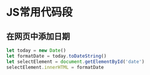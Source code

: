 # JS常用代码段

## 在网页中添加日期

```js
let today = new Date()
let formatDate = today.toDateString()
let selectElement = document.getElementById('date')
selectElement.innerHTML = formatDate
```

